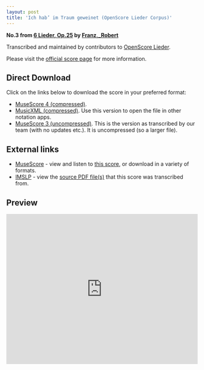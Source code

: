 ```yaml
---
layout: post
title: 'Ich hab’ im Traum geweinet (OpenScore Lieder Corpus)'
---
```


__No.3 from [6 Lieder, Op.25](https://fourscoreandmore.org/openscore/lieder/Franz,_Robert/6_Lieder,_Op.25/) by [Franz,_Robert](https://fourscoreandmore.org/openscore/lieder/Franz,_Robert)__

Transcribed and maintained by contributors to [OpenScore Lieder].

Please visit the [official score page] for more information.

[official score page]: https://musescore.com/openscore-lieder-corpus/scores/6812631
[OpenScore Lieder]: https://musescore.com/openscore-lieder-corpus

## Direct Download

Click on the links below to download the score in your preferred format:
- [MuseScore 4 (compressed)](https://fourscoreandmore.org/openscore/lieder/Franz,_Robert/6_Lieder,_Op.25/3_Ich_hab%E2%80%99_im_Traum_geweinet.mscz).
- [MusicXML (compressed)](https://fourscoreandmore.org/openscore/lieder/Franz,_Robert/6_Lieder,_Op.25/3_Ich_hab%E2%80%99_im_Traum_geweinet.mxl). Use this version to open the file in other notation apps.
- [MuseScore 3 (uncompressed)](https://raw.githubusercontent.com/OpenScore/Lieder/refs/heads/main/scores/Franz,_Robert/6_Lieder,_Op.25/3_Ich_hab%E2%80%99_im_Traum_geweinet/lc6812631.mscx). This is the version as transcribed by our team (with no updates etc.). It is uncompressed (so a larger file).

## External links

- [MuseScore] - view and listen to [this score][MuseScore], or download in a variety of formats.
- [IMSLP] - view the [source PDF file(s)][IMSLP] that this score was transcribed from.

[MuseScore]: https://musescore.com/score/6812631
[IMSLP]: https://imslp.org/wiki/Special:ReverseLookup/97777

## Preview

<iframe width="100%" height="394" src="https://musescore.com/openscore-lieder-corpus/scores/6812631/embed" frameborder="0" allowfullscreen allow="autoplay; fullscreen"></iframe>
